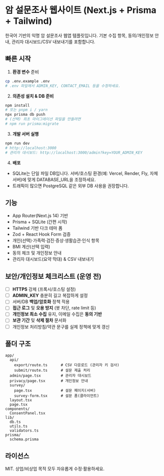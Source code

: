 # 암 설문조사 웹사이트 (Next.js + Prisma + Tailwind)

한국어 기반의 익명 암 설문조사 웹앱 템플릿입니다. 기본 수집 항목, 동의/개인정보 안내, 관리자 대시보드/CSV 내보내기를 포함합니다.

## 빠른 시작

1) **환경 변수** 준비
```bash
cp .env.example .env
# .env 파일에서 ADMIN_KEY, CONTACT_EMAIL 등을 수정하세요.
```

2) **의존성 설치 & DB 준비**
```bash
npm install
# 또는 pnpm i / yarn
npx prisma db push
# (선택) 최초 마이그레이션 파일을 만들려면
# npm run prisma:migrate
```

3) **개발 서버 실행**
```bash
npm run dev
# http://localhost:3000
# 관리자 대시보드: http://localhost:3000/admin?key=YOUR_ADMIN_KEY
```

4) **배포**
- SQLite는 단일 파일 DB입니다. 서버/호스팅 환경(예: Vercel, Render, Fly, 자체 서버)에 맞게 DATABASE_URL을 조정하세요.
- 트래픽이 많으면 PostgreSQL 같은 외부 DB 사용을 권장합니다.

## 기능

- App Router(Next.js 14) 기반
- Prisma + SQLite (간편 시작)
- Tailwind 기반 다크 테마 폼
- Zod + React Hook Form 검증
- 개인(선택)·가족력·검진·증상·생활습관·인식 항목
- BMI 계산(선택 입력)
- 동의 체크 및 개인정보 안내
- 관리자 대시보드(요약 막대) & CSV 내보내기

## 보안/개인정보 체크리스트 (운영 전)

- [ ] **HTTPS** 강제 (프록시/호스팅 설정)
- [ ] **ADMIN_KEY** 충분히 길고 복잡하게 설정
- [ ] 서버/DB **백업/암호화** 정책 적용
- [ ] **접근 로그** 및 **오용 방지** (봇 차단, rate limit 등)
- [ ] **개인정보 최소 수집** 유지, 이메일 수집은 **동의 기반**
- [ ] **보관 기간** 및 **삭제 절차** 문서화
- [ ] 개인정보 처리방침/약관 문구를 실제 정책에 맞게 갱신

## 폴더 구조

```
app/
  api/
    export/route.ts      # CSV 다운로드 (관리자 키 검사)
    submit/route.ts      # 설문 제출 처리
  admin/page.tsx         # 관리자 대시보드
  privacy/page.tsx       # 개인정보 안내
  survey/
    page.tsx             # 설문 페이지(서버)
    survey-form.tsx      # 설문 폼(클라이언트)
  layout.tsx
  page.tsx
components/
  ConsentPanel.tsx
lib/
  db.ts
  utils.ts
  validators.ts
prisma/
  schema.prisma
```

## 라이선스

MIT. 상업/비상업 목적 모두 자유롭게 수정·활용하세요.
